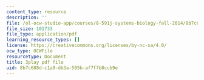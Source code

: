 ```yaml
---
content_type: resource
description: ''
file: /ol-ocw-studio-app/courses/8-591j-systems-biology-fall-2014/8b7c688dc1a9db3a505baf7f7b8ccb9e_TuXFwKrWQg8.pdf
file_size: 101733
file_type: application/pdf
learning_resource_types: []
license: https://creativecommons.org/licenses/by-nc-sa/4.0/
ocw_type: OCWFile
resourcetype: Document
title: 3play pdf file
uid: 8b7c688d-c1a9-db3a-505b-af7f7b8ccb9e
---
```

